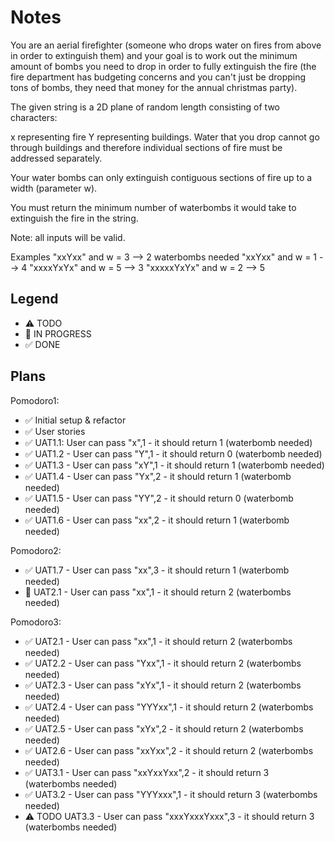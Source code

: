# Notes

You are an aerial firefighter (someone who drops water on fires from above in order to extinguish them) and your goal is to work out the minimum amount of bombs you need to drop in order to fully extinguish the fire (the fire department has budgeting concerns and you can't just be dropping tons of bombs, they need that money for the annual christmas party).

The given string is a 2D plane of random length consisting of two characters:

x representing fire
Y representing buildings.
Water that you drop cannot go through buildings and therefore individual sections of fire must be addressed separately.

Your water bombs can only extinguish contiguous sections of fire up to a width (parameter w).

You must return the minimum number of waterbombs it would take to extinguish the fire in the string.

Note: all inputs will be valid.

Examples
"xxYxx" and w = 3      -->  2 waterbombs needed
"xxYxx" and w = 1      -->  4
"xxxxYxYx" and w = 5   -->  3
"xxxxxYxYx" and w = 2  -->  5

## Legend
- ⚠ TODO
- 🚧 IN PROGRESS
- ✅ DONE

## Plans

Pomodoro1:
- ✅ Initial setup & refactor
- ✅ User stories
- ✅ UAT1.1: User can pass "x",1 - it should return 1 (waterbomb needed)
- ✅ UAT1.2 -  User can pass "Y",1 - it should return 0 (waterbomb needed)
- ✅ UAT1.3 -  User can pass "xY",1 - it should return 1 (waterbomb needed)
- ✅ UAT1.4 -  User can pass "Yx",2 - it should return 1 (waterbomb needed)
- ✅ UAT1.5 -  User can pass "YY",2 - it should return 0 (waterbomb needed)
- ✅ UAT1.6 -  User can pass "xx",2 - it should return 1 (waterbomb needed)

Pomodoro2:

- ✅ UAT1.7 -  User can pass "xx",3 - it should return 1 (waterbomb needed)
- 🚧 UAT2.1 -  User can pass "xx",1 - it should return 2 (waterbombs needed)


Pomodoro3:
- ✅ UAT2.1 -  User can pass "xx",1 - it should return 2 (waterbombs needed)
- ✅ UAT2.2 -  User can pass "Yxx",1 - it should return 2 (waterbombs needed)
- ✅ UAT2.3 -  User can pass "xYx",1 - it should return 2 (waterbombs needed)
- ✅ UAT2.4 -  User can pass "YYYxx",1 - it should return 2 (waterbombs needed)
- ✅ UAT2.5 -  User can pass "xYx",2 - it should return 2 (waterbombs needed)
- ✅ UAT2.6 -  User can pass "xxYxx",2 - it should return 2 (waterbombs needed)
- ✅ UAT3.1 -  User can pass "xxYxxYxx",2 - it should return 3 (waterbombs needed)
- ✅ UAT3.2 -  User can pass "YYYxxx",1 - it should return 3 (waterbombs needed)
- ⚠ TODO UAT3.3 -  User can pass "xxxYxxxYxxx",3 - it should return 3 (waterbombs needed)